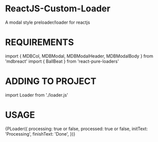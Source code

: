 # ReactJS-Custom-Loader
A modal style preloader/loader for reactjs

# REQUIREMENTS

import { MDBCol, MDBModal, MDBModalHeader, MDBModalBody } from 'mdbreact'
import { BallBeat } from 'react-pure-loaders'


# ADDING TO PROJECT

import Loader from './loader.js'

# USAGE

{PLoader({
 processing: true or false,
 processed: true or false,
 initText: 'Processing',
 finishText: 'Done',
})}
